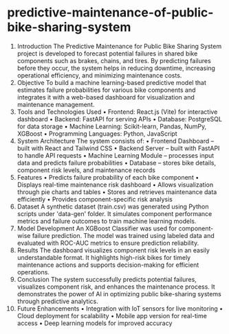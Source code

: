 # predictive-maintenance-of-public-bike-sharing-system
1. Introduction
The Predictive Maintenance for Public Bike Sharing System project is developed to forecast potential failures in shared bike components such as brakes, chains, and tires. By predicting failures before they occur, the system helps in reducing downtime, increasing operational efficiency, and minimizing maintenance costs.
2. Objective
To build a machine learning-based predictive model that estimates failure probabilities for various bike components and integrates it with a web-based dashboard for visualization and maintenance management.
3. Tools and Technologies Used
• Frontend: React.js (Vite) for interactive dashboard
• Backend: FastAPI for serving APIs
• Database: PostgreSQL for data storage
• Machine Learning: Scikit-learn, Pandas, NumPy, XGBoost
• Programming Languages: Python, JavaScript
4. System Architecture
The system consists of:
• Frontend Dashboard – built with React and Tailwind CSS
• Backend Server – built with FastAPI to handle API requests
• Machine Learning Module – processes input data and predicts failure probabilities
• Database – stores bike details, component risk levels, and maintenance records
5. Features
• Predicts failure probability of each bike component
• Displays real-time maintenance risk dashboard
• Allows visualization through pie charts and tables
• Stores and retrieves maintenance data efficiently
• Provides component-specific risk analysis
6. Dataset
A synthetic dataset (train.csv) was generated using Python scripts under 'data-gen' folder. It simulates component performance metrics and failure outcomes to train machine learning models.
7. Model Development
An XGBoost Classifier was used for component-wise failure prediction. The model was trained using labeled data and evaluated with ROC-AUC metrics to ensure prediction reliability.
8. Results
The dashboard visualizes component risk levels in an easily understandable format. It highlights high-risk bikes for timely maintenance actions and supports decision-making for efficient operations.
9. Conclusion
The system successfully predicts potential failures, visualizes component risk, and enhances the maintenance process. It demonstrates the power of AI in optimizing public bike-sharing systems through predictive analytics.
10. Future Enhancements
• Integration with IoT sensors for live monitoring
• Cloud deployment for scalability
• Mobile app version for real-time access
• Deep learning models for improved accuracy
